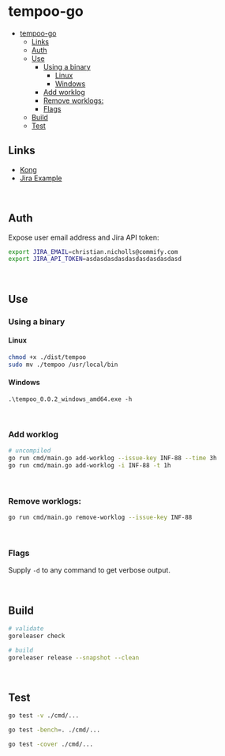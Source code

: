 # tempoo-go

- [tempoo-go](#tempoo-go)
  - [Links](#links)
  - [Auth](#auth)
  - [Use](#use)
    - [Using a binary](#using-a-binary)
      - [Linux](#linux)
      - [Windows](#windows)
    - [Add worklog](#add-worklog)
    - [Remove worklogs:](#remove-worklogs)
    - [Flags](#flags)
  - [Build](#build)
  - [Test](#test)


## Links

- [Kong](https://github.com/alecthomas/kong)
- [Jira Example](https://esendex.atlassian.net/browse/INF-88)

<br>

## Auth

Expose user email address and Jira API token:

```sh
export JIRA_EMAIL=christian.nicholls@commify.com
export JIRA_API_TOKEN=asdasdasdasdasdasdasdasdasd
```

<br>

## Use

### Using a binary

#### Linux

```sh
chmod +x ./dist/tempoo
sudo mv ./tempoo /usr/local/bin
```

#### Windows

```pwsh
.\tempoo_0.0.2_windows_amd64.exe -h
```

<br>

### Add worklog

```sh
# uncompiled
go run cmd/main.go add-worklog --issue-key INF-88 --time 3h
go run cmd/main.go add-worklog -i INF-88 -t 1h
```

<br>

### Remove worklogs:

```sh
go run cmd/main.go remove-worklog --issue-key INF-88
```

<br>

### Flags

Supply `-d` to any command to get verbose output.

<br>

## Build

```sh
# validate
goreleaser check

# build
goreleaser release --snapshot --clean
```

<br>

## Test

```sh
go test -v ./cmd/...

go test -bench=. ./cmd/...

go test -cover ./cmd/...
```

<br>